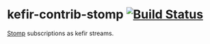 # kefir-contrib-stomp [![Build Status](https://travis-ci.org/systeminsights/kefir-contrib-stomp.svg?branch=master)](https://travis-ci.org/systeminsights/kefir-contrib-stomp)

[Stomp](https://stomp.github.io/) subscriptions as kefir streams.

